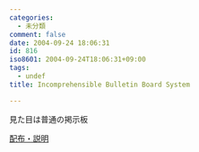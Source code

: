 ```yaml
---
categories:
  - 未分類
comment: false
date: 2004-09-24 18:06:31
id: 816
iso8601: 2004-09-24T18:06:31+09:00
tags:
  - undef
title: Incomprehensible Bulletin Board System

---
```


<div class="entry-body">
                                 <p>見た目は普通の掲示板</p>

<p><a href="http://www.nishimiyahara.net">配布・説明</a></p>
                              </div>    	